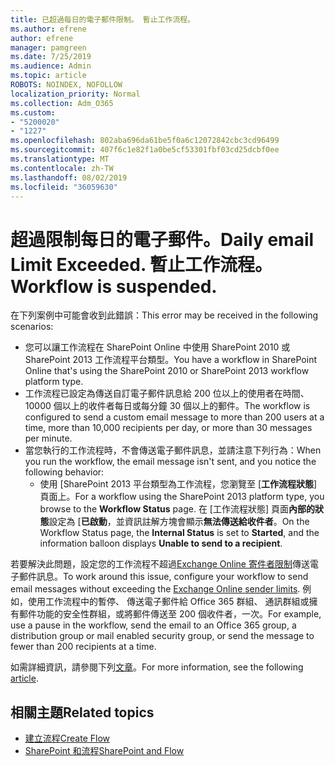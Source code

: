 ```yaml
---
title: 已超過每日的電子郵件限制。 暫止工作流程。
ms.author: efrene
author: efrene
manager: pamgreen
ms.date: 7/25/2019
ms.audience: Admin
ms.topic: article
ROBOTS: NOINDEX, NOFOLLOW
localization_priority: Normal
ms.collection: Adm_O365
ms.custom:
- "5200020"
- "1227"
ms.openlocfilehash: 802aba696da61be5f0a6c12072842cbc3cd96499
ms.sourcegitcommit: 407f6c1e82f1a0be5cf53301fbf03cd25dcbf0ee
ms.translationtype: MT
ms.contentlocale: zh-TW
ms.lasthandoff: 08/02/2019
ms.locfileid: "36059630"
---
```

# <a name="daily-email-limit-exceeded-workflow-is-suspended"></a><span data-ttu-id="b36df-103">超過限制每日的電子郵件。</span><span class="sxs-lookup"><span data-stu-id="b36df-103">Daily email Limit Exceeded.</span></span> <span data-ttu-id="b36df-104">暫止工作流程。</span><span class="sxs-lookup"><span data-stu-id="b36df-104">Workflow is suspended.</span></span>

<span data-ttu-id="b36df-105">在下列案例中可能會收到此錯誤：</span><span class="sxs-lookup"><span data-stu-id="b36df-105">This error may be received in the following scenarios:</span></span>

- <span data-ttu-id="b36df-106">您可以讓工作流程在 SharePoint Online 中使用 SharePoint 2010 或 SharePoint 2013 工作流程平台類型。</span><span class="sxs-lookup"><span data-stu-id="b36df-106">You have a workflow in SharePoint Online that's using the SharePoint 2010 or SharePoint 2013 workflow platform type.</span></span>
- <span data-ttu-id="b36df-107">工作流程已設定為傳送自訂電子郵件訊息給 200 位以上的使用者在時間、 10000 個以上的收件者每日或每分鐘 30 個以上的郵件。</span><span class="sxs-lookup"><span data-stu-id="b36df-107">The workflow is configured to send a custom email message to more than 200 users at a time, more than 10,000 recipients per day, or more than 30 messages per minute.</span></span>
- <span data-ttu-id="b36df-108">當您執行的工作流程時，不會傳送電子郵件訊息，並請注意下列行為：</span><span class="sxs-lookup"><span data-stu-id="b36df-108">When you run the workflow, the email message isn't sent, and you notice the following behavior:</span></span>
    - <span data-ttu-id="b36df-109">使用 [SharePoint 2013 平台類型為工作流程，您瀏覽至 [**工作流程狀態**] 頁面上。</span><span class="sxs-lookup"><span data-stu-id="b36df-109">For a workflow using the SharePoint 2013 platform type, you browse to the **Workflow Status** page.</span></span> <span data-ttu-id="b36df-110">在 [工作流程狀態] 頁面**內部的狀態**設定為 [**已啟動**，並資訊註解方塊會顯示**無法傳送給收件者**。</span><span class="sxs-lookup"><span data-stu-id="b36df-110">On the Workflow Status page, the **Internal Status** is set to **Started**, and the information balloon displays **Unable to send to a recipient**.</span></span>

<span data-ttu-id="b36df-111">若要解決此問題，設定您的工作流程不超過[Exchange Online 寄件者限制](https://docs.microsoft.com/office365/servicedescriptions/exchange-online-service-description/exchange-online-limits#recipientlimits)傳送電子郵件訊息。</span><span class="sxs-lookup"><span data-stu-id="b36df-111">To work around this issue, configure your workflow to send email messages without exceeding the [Exchange Online sender limits](https://docs.microsoft.com/office365/servicedescriptions/exchange-online-service-description/exchange-online-limits#recipientlimits).</span></span> <span data-ttu-id="b36df-112">例如，使用工作流程中的暫停、 傳送電子郵件給 Office 365 群組、 通訊群組或擁有郵件功能的安全性群組，或將郵件傳送至 200 個收件者，一次。</span><span class="sxs-lookup"><span data-stu-id="b36df-112">For example, use a pause in the workflow, send the email to an Office 365 group, a distribution group or mail enabled security group, or send the message to fewer than 200 recipients at a time.</span></span>


<span data-ttu-id="b36df-113">如需詳細資訊，請參閱下列[文章](https://support.microsoft.com/help/3150442/daily-email-limit-has-exceeded-and-your-workflow-has-been-suspended-or)。</span><span class="sxs-lookup"><span data-stu-id="b36df-113">For more information, see the following [article](https://support.microsoft.com/help/3150442/daily-email-limit-has-exceeded-and-your-workflow-has-been-suspended-or).</span></span>

## <a name="related-topics"></a><span data-ttu-id="b36df-114">相關主題</span><span class="sxs-lookup"><span data-stu-id="b36df-114">Related topics</span></span>
- [<span data-ttu-id="b36df-115">建立流程</span><span class="sxs-lookup"><span data-stu-id="b36df-115">Create Flow</span></span>](https://support.office.com/article/Create-a-flow-for-a-list-or-library-in-SharePoint-Online-or-OneDrive-for-Business-a9c3e03b-0654-46af-a254-20252e580d01) 
- [<span data-ttu-id="b36df-116">SharePoint 和流程</span><span class="sxs-lookup"><span data-stu-id="b36df-116">SharePoint and Flow</span></span>](https://flow.microsoft.com/blog/sharepoint-and-flow/) 